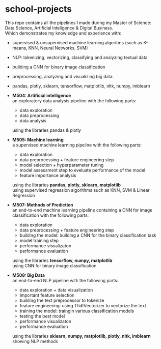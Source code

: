 # school-projects
This repo contains all the pipelines I made during my Master of Science: Data Science, Artificial Inteligence & Digital Business.
<br /> Which demonstrates my knowledge and experience with:
- supervised & unsupervised machine learning algoritms (such as K-means, KNN, Neural Networks, SVM)
- NLP: tokenizing, vectorizing, classifying and analyzing textual data
- building a CNN for binary image classification
- preprocessing, analyzing and visualizing big data
- pandas, plotly, sklearn, tensorflow, matplotlib, nltk, numpy, imblearn

- **M504: Artificial intelligence**
<br /> an exploratory data analysis pipeline with the following parts:
  * data exploration
  * data preprocessing
  * data analysis
  
  <a/> using the libraries pandas & plotly
  
  
- **M505: Machine learning**
<br /> a supervised machine learning pipeline with the following parts:
  * data exploration
  * data preprocessing + feature engineering step
  * model selection + hyperparameter tuning
  * model assessment step to eveluate performance of the model
  * feature importance analysis
  
  <a/> using the libraries **pandas, plotly, sklearn, matplotlib**
  <br /> using supervised regression algorithms such as KNN, SVM & Linear Regression
  
  
- **M507: Methods of Prediction**
<br /> an end-to-end machine learning pipeline containing a CNN for image classification with the following parts:
  * data exploration
  * data preprocessing + feature engineering step
  * building the model: building a CNN for the binary classification task
  * model training step
  * performance visualizaton
  * performance evaluation
  
  <a/> using the libraries **tensorflow, numpy, matplotlib**
  <br /> using CNN for binary image classification
  
- **M508: Big Data**
<br /> an end-to-end NLP pipeline with the following parts:
  * data exploration + data visualization
  * important feature selection
  * building the text preprocessor to tokenize
  * feature engineering: using TfidfVectorizer to vectorize the text
  * training the model: traingin various classification models
  * testing the best model
  * performance visualizaton
  * performance evaluation
  
  <a/> using the libraries **sklearn, numpy, matplotlib, plotly, nltk, imblearn**
  <br /> showing NLP methods
